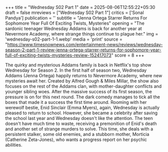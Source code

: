 +++
title = "Wednesday S02 Part 1"
date = 2025-08-06T12:55:22+05:30
draft = false
mreviews = ["Wednesday S02 Part 1"]
critics = ['Sonal Pandya']
publication = ''
subtitle = "Jenna Ortega Starrer Returns For Sophomore Year Full Of Exciting Twists, Mysteries"
opening = "The sardonic teenager Wednesday Addams is back for another year at Nevermore Academy, where strange things continue to plague her."
img = 'wednesday-s02-part-1-1.webp'
media = 'print'
source = "https://www.timesnownews.com/entertainment-news/reviews/wednesday-season-2-part-1-review-jenna-ortega-starrer-returns-for-sophomore-year-full-of-exciting-twists-mysteries-review-152417073"
score = 8
+++

The quirky and mysterious Addams family is back in Netflix's top show Wednesday for Season 2. In the first half of season two, Wednesday Addams (Jenna Ortega) happily returns to Nevermore Academy, where new mysteries await her. Created by Alfred Gough & Miles Millar, the show also focuses on the rest of the Addams clan, with mother-daughter conflicts and younger sibling woes. After the massive success of its first season, the pressure is on for this next round. The dark comedy manages to tick all the boxes that made it a success the first time around. Rooming with her werewolf bestie, Enid Sinclair (Emma Myers), again, Wednesday is actually pleased to return to school. However, she became a celebrity after saving the school last year and Wednesday doesn't like the attention. The teen doesn't have much time to waste, receiving a premonition of Enid's death and another set of strange murders to solve. This time, she deals with a persistent stalker, some old enemies, and a stubborn mother, Morticia (Catherine Zeta-Jones), who wants a progress report on her psychic abilities.
